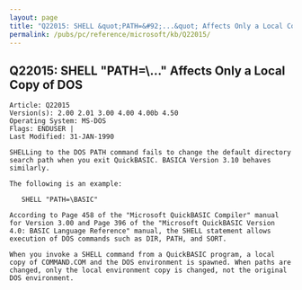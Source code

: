 ```yaml
---
layout: page
title: "Q22015: SHELL &quot;PATH=&#92;...&quot; Affects Only a Local Copy of DOS"
permalink: /pubs/pc/reference/microsoft/kb/Q22015/
---
```


## Q22015: SHELL &quot;PATH=&#92;...&quot; Affects Only a Local Copy of DOS

	Article: Q22015
	Version(s): 2.00 2.01 3.00 4.00 4.00b 4.50
	Operating System: MS-DOS
	Flags: ENDUSER |
	Last Modified: 31-JAN-1990
	
	SHELLing to the DOS PATH command fails to change the default directory
	search path when you exit QuickBASIC. BASICA Version 3.10 behaves
	similarly.
	
	The following is an example:
	
	   SHELL "PATH=\BASIC"
	
	According to Page 458 of the "Microsoft QuickBASIC Compiler" manual
	for Version 3.00 and Page 396 of the "Microsoft QuickBASIC Version
	4.0: BASIC Language Reference" manual, the SHELL statement allows
	execution of DOS commands such as DIR, PATH, and SORT.
	
	When you invoke a SHELL command from a QuickBASIC program, a local
	copy of COMMAND.COM and the DOS environment is spawned. When paths are
	changed, only the local environment copy is changed, not the original
	DOS environment.
